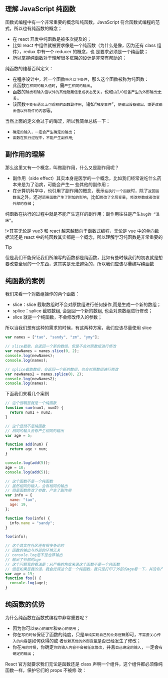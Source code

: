 ## 理解 JavaScript 纯函数

函数式编程中有一个非常重要的概念叫纯函数，JavaScript 符合函数式编程的范式，所以也有纯函数的概念；

- 在 react 开发中纯函数是被多次提及的；
- 比如 react 中组件就被要求像是一个纯函数（为什么是像，因为还有 class 组件），redux 中有一个 reducer 的概念，也
  是要求必须是一个纯函数；
- 所以掌握纯函数对于理解很多框架的设计是非常有帮助的；

纯函数的维基百科定义：

- 在程序设计中，若一个函数`符合以下条件`，那么这个函数被称为纯函数：
- 此函数`在相同的输入值时`，需`产生相同的输出`。
- 函数的`输出和输入值以外的其他隐藏信息或状态无关`，也和`由I/O设备产生的外部输出`无关。
- 该函数`不能有语义上可观察的函数副作用`，诸如“`触发事件`”，`使输出设备输出，或更改输出值以外物件的内容`等。

当然上面的定义会过于的晦涩，所以我简单总结一下：

- `确定的输入，一定会产生确定的输出`；
- `函数在执行过程中，不能产生副作用`;

## 副作用的理解

那么这里又有一个概念，叫做副作用，什么又是副作用呢？

- 副作用（side effect）其实本身是医学的一个概念，比如我们经常说吃什么药本来是为了治病，可能会产生一
  些其他的副作用；
- 在计算机科学中，也引用了副作用的概念，表示`在执行一个函数`时，除了`返回函数值`之外，还对`调用函数产生了附加的影响`，比如`修改了全局变量`，`修改参数或者改变外部的存储`；

纯函数在执行的过程中就是不能产生这样的副作用：副作用往往是产生`bug的 “温床”`。

!>其实无论是 vue3 和 react 越来越趋向于函数式编程，无论是 vue 中的单向数据流还是 react 中的纯函数其实都是一个概念，所以理解学习纯函数是非常重要的

> [!tip]
> 但是我们不能保证我们所编写的函数都是纯函数，比如有些时候我们的初衷就是想要改变全局的一个东西，这其实是无法避免的，所以我们应该尽量编写纯函数

## 纯函数的案例

我们来看一个对数组操作的两个函数：

- slice：slice 截取数组时不会对原数组进行任何操作,而是生成一个新的数组；
- splice：splice 截取数组, 会返回一个新的数组, 也会对原数组进行修改；
- slice 就是一个纯函数，不会修改传入的参数；

所以当我们想有这种的需求的时候，有这两种方案，我们应该尽量使用 slice

```js
var names = ["tao", "sandy", "zm", "ymy"];

// slice截取，会返回一个新的数组，但是不会对原数组进行修改
var newNames = names.slice(0, 2);
console.log(newNames);
console.log(names);

// splice截取数组，会返回一个新的数组，也会对原数组进行修改
var newNames2 = names.splice(0, 2);
console.log(newNames2);
console.log(names);
```

下面我们来看几个案例

```js
// 这个很明显就是一个纯函数
function sum(num1, num2) {
  return num1 + num2;
}
```

```js
// 这个显然不是纯函数
// 相同的输入没有产生相同的输出
var age = 5;

function add(num) {
  return age + num;
}

console.log(add(5));
age = 10;
console.log(add(5));
```

```js
// 这个函数不是一个纯函数
// 虽然相同的输入，会有相同的输出
// 但是函数修改了参数，产生了副作用
var info = {
  name: "tao",
  age: 19,
};

function foo(info) {
  info.name = "sandy";
}

foo(info);
```

```js
// 这个其实在社区还有很多争论的
// 函数的输出与外部的环境无关
// console.log是不是也算输出
// 输出了外部的age
// 这个问题我的看法是：从严格的角度来说这个函数不是一个纯函数
// 但是如果是我的话，我会觉得这个是一个纯函数，我只是打印了外部的age看一下，并没有产生任何的副作用
var age = 19;
function foo() {
  console.log(age);
}
```

## 纯函数的优势

为什么纯函数在函数式编程中非常重要呢？

- 因为你可以`安心的编写`和`安心的使用`；
- 你在`写的时候`保证了函数的纯度，只是`单纯实现自己的业务逻辑`即可，`不需要关心传入的内容`是如何获得的或
  者`依赖其他的外部变量`是否已经发生了修改；
- 你在`用的时候`，你确定`你的输入内容不会被任意篡改`，并且`自己确定的输入`，一定会`有确定的输出`；

React 官方就要求我们无论是函数还是 class 声明一个组件，这个组件都必须像纯函数一样，保护它们的 props 不被修
改：


